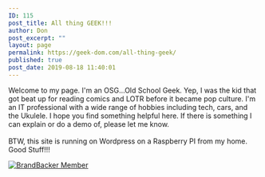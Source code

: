 ```yaml
---
ID: 115
post_title: All thing GEEK!!!
author: Don
post_excerpt: ""
layout: page
permalink: https://geek-dom.com/all-thing-geek/
published: true
post_date: 2019-08-18 11:40:01
---
```

<!-- wp:paragraph -->
<p>Welcome to my page.  I'm an OSG...Old School Geek.  Yep, I was the kid that got beat up for reading comics and LOTR before it became pop culture.  I'm an IT professional with a wide range of hobbies including tech, cars, and the Ukulele.  I hope you find something helpful here.  If there is something I can explain or do a demo of, please let me know.<br><br>BTW, this site is running on Wordpress on a Raspberry PI from my home.  Good Stuff!!!</p>
<!-- /wp:paragraph -->

<!-- wp:html -->
<a href="https://www.brandbacker.com" target="_blank" rel="noopener noreferrer"><img src="https://images.brandbacker.com/badges/badge_white_200.png" title="BrandBacker Member" alt="BrandBacker Member"></a>
<!-- /wp:html -->

<!-- wp:paragraph -->
<p></p>
<!-- /wp:paragraph -->